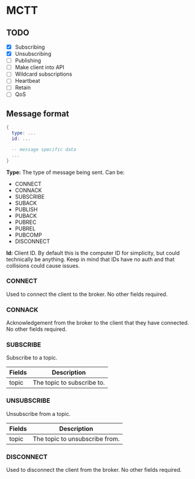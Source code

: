 # MCTT

## TODO

- [X] Subscribing
- [X] Unsubscribing
- [ ] Publishing
- [ ] Make client into API
- [ ] Wildcard subscriptions
- [ ] Heartbeat
- [ ] Retain
- [ ] QoS

## Message format

```lua
{
  type: ...
  id: ...

  -- message specific data
  ...
}
```

**Type:** The type of message being sent. Can be:

- CONNECT
- CONNACK
- SUBSCRIBE
- SUBACK
- PUBLISH
- PUBACK
- PUBREC
- PUBREL
- PUBCOMP
- DISCONNECT

**Id:** Client ID. By default this is the computer ID for simplicity, but could technically be anything. Keep in mind that IDs have no auth and that collisions could cause issues.

### CONNECT

Used to connect the client to the broker. No other fields required.

### CONNACK

Acknowledgement from the broker to the client that they have connected. No other fields required.

### SUBSCRIBE

Subscribe to a topic.

| Fields | Description |
| --- | --- |
| topic | The topic to subscribe to. |

### UNSUBSCRIBE

Unsubscribe from a topic.

| Fields | Description |
| --- | --- |
| topic | The topic to unsubscribe from. |

### DISCONNECT

Used to disconnect the client from the broker. No other fields required.
